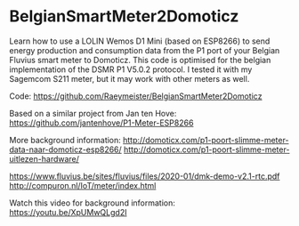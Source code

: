 # BelgianSmartMeter2Domoticz
Learn how to use a LOLIN Wemos D1 Mini (based on ESP8266) to send energy production and consumption data from the P1 port of your Belgian Fluvius smart meter to Domoticz.
This code is optimised for the belgian implementation of the DSMR P1 V5.0.2 protocol.
I tested it with my Sagemcom S211 meter, but it may work with other meters as well.



Code:
https://github.com/Raeymeister/BelgianSmartMeter2Domoticz



Based on a similar project from Jan ten Hove:
https://github.com/jantenhove/P1-Meter-ESP8266


More background information:
http://domoticx.com/p1-poort-slimme-meter-data-naar-domoticz-esp8266/
http://domoticx.com/p1-poort-slimme-meter-uitlezen-hardware/

https://www.fluvius.be/sites/fluvius/files/2020-01/dmk-demo-v2.1-rtc.pdf
http://compuron.nl/IoT/meter/index.html


Watch this video for background information: https://youtu.be/XpUMwQLgd2I
